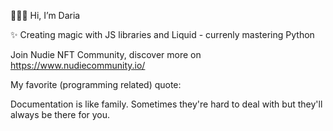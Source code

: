 👩🏼‍💻 Hi, I’m Daria

✨ Creating magic with JS libraries and Liquid - currenly mastering Python 

Join Nudie NFT Community, discover more on https://www.nudiecommunity.io/

My favorite (programming related) quote: 

Documentation is like family. 
Sometimes they're hard to deal with but they'll always be there for you.
